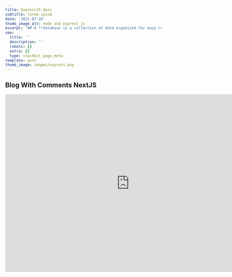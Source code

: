 ```yaml
---
title: ExpressJS Apis
subtitle: lorem-ipsum
date: '2021-07-26'
thumb_image_alt: node and express js
excerpt: "## A **database is a collection of data organized for easy retrieval and manipulation**.   We're concerned only with digital databases, those that run on computers or other electronic devices. Digital databases have been around since the 1960s. Relational databases, those which store \"related\" data, are the oldest and most common type of database in use today.  ### **Data Persistence**  A database is often necessary because our application or code requires data persistence. This term refers to data that is infrequently accessed and not likely to be modified. In less technical terms, the information will be safely stored and remain untouched unless intentionally modified.  A familiar example of non-persistent data would be JavaScript objects and arrays, which reset each time the code runs.  ### **Relational Databases**  In relational databases, **the data is stored in tabular format grouped into rows and columns** (similar to spreadsheets). A collection of rows is called a table. Each row represents a single record in the table and is made up of one or more columns.  These kinds of databases are relational because a\_*relation*\_is a mathematical idea equivalent to a table. So relational databases are databases that store their data in tables."
seo:
  title: ''
  description: ''
  robots: []
  extra: []
  type: stackbit_page_meta
template: post
thumb_image: images/express.png
---
```


## Blog With Comments NextJS

<iframe   width="800" height="575"
           src="https://blog-w-comments.vercel.app/" title="YouTube video
           player" frameborder="0" allow="accelerometer; autoplay; clipboard-write;
           encrypted-media; gyroscope; picture-in-picture" allowfullscreen></iframe>
